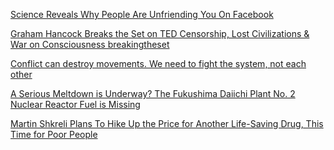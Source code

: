 <a href="http://www.refinery29.com/2015/12/98955/facebook-unfriend-politics?utm_source=wired&utm_medium=syndication" target="_blank">Science Reveals Why People Are Unfriending You On Facebook</a>

<a href="https://www.youtube.com/watch?v=0BrDF5WLyQs" target="_blank">Graham Hancock Breaks the Set on TED Censorship, Lost Civilizations & War on Consciousness breakingtheset</a>

<a href="http://www.theguardian.com/commentisfree/2015/dec/09/erica-garner-conflict-can-destroy-movements-fight-the-system?CMP=Share_iOSApp_Other" target="_blank">Conflict can destroy movements. We need to fight the system, not each other</a>

<a href="http://www.globalresearch.ca/a-serious-meltdown-is-underway-the-fukushima-daiichi-plant-no-2-nuclear-reactor-fuel-is-missing/5479049" target="_blank">A Serious Meltdown is Underway? The Fukushima Daiichi Plant No. 2 Nuclear Reactor Fuel is Missing</a>

<a href="http://gawker.com/vile-human-martin-shkreli-plans-to-hike-up-the-price-fo-1747692796?utm_campaign=socialflow_gawker_facebook&utm_source=gawker_facebook&utm_medium=socialflow" target="_blank">Martin Shkreli Plans To Hike Up the Price for Another Life-Saving Drug, This Time for Poor People</a>
